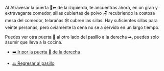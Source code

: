 Al Atravesar la puerta 🚪⬅ de la izquierda, te ancuentras ahora, en un gran y extravagante comedor, sillas cubiertas de polvo 🪑 recubriendo la costosa mesa del comedor, telarañas 🕸 cubren las sillas. Hay suficientes sillas para veinte personas, pero oviamente la cena no se a servido en un largo tiempo.

Puedes ver otra puerta 🚪 al otro lado del pasillo a la derecha ➡, puedes solo asumir que lleva a la cocina.

- [➡️ Ir por la puerta 🚪 de la derecha](4.md)

- [🔙 Regresar al pasillo](2.md)
